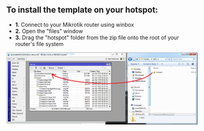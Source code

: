 ## To install the template on your hotspot:

- **1.** Connect to your Mikrotik router using winbox
- **2.** Open the "files" window
- **3.** Drag the "hotspot" folder from the zip file onto the root of your router's file system

![Login](login.png)